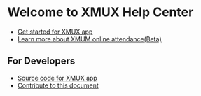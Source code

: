 # Welcome to XMUX Help Center

- [Get started for XMUX app](/app/get-started)
- [Learn more about XMUM online attendance(Beta)](/app/online-attendance)

## For Developers

- [Source code for XMUX app](https://github.com/XMUMY/XMUX)
- [Contribute to this document](https://github.com/XMUMY/docs)